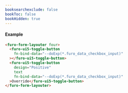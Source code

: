 ```yaml
---
booksearchexclude: false
bookToc: false
bookHidden: true
---
```

#### Example
<script type="module" src="/init.js"></script>
<furo-demo-snippet>
<template>
<furo-form-layouter four>
<furo-ui5-toggle-button
    fn-bind-data="--doExp(*.furo_data_checkbox_input)"
 ></furo-ui5-toggle-button>
<furo-ui5-toggle-button
    design="Positive"
    text
    fn-bind-data="--doExp(*.furo_data_checkbox_input)"
 >Override</furo-ui5-toggle-button>
</furo-form-layouter>
<furo-data-object
  type="experiment.Experiment"
  @-object-ready="--doExp"
></furo-data-object>
</template>
</furo-demo-snippet>

```html
<furo-form-layouter four>
  <furo-ui5-toggle-button
    fn-bind-data="--doExp(*.furo_data_checkbox_input)"
  ></furo-ui5-toggle-button>
  <furo-ui5-toggle-button
    design="Positive"
    text
    fn-bind-data="--doExp(*.furo_data_checkbox_input)"
  >Override</furo-ui5-toggle-button>
</furo-form-layouter>
```

